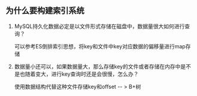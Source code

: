 ## 为什么要构建索引系统

1.  MySQL持久化数据必定是以文件形式存储在磁盘中，数据量很大如何进行查询？

    可以参考ES倒排索引思想，将key和文件中key对应数据的偏移量进行map存储

2.  数据量小还可以，如果数据量大，那么存储key的文件或者存储在内存中是不是也随着变大，进行key查询时还是会很慢，怎么办？

    使用数据结构代替这种文件存储key和offset    -- > B+树

